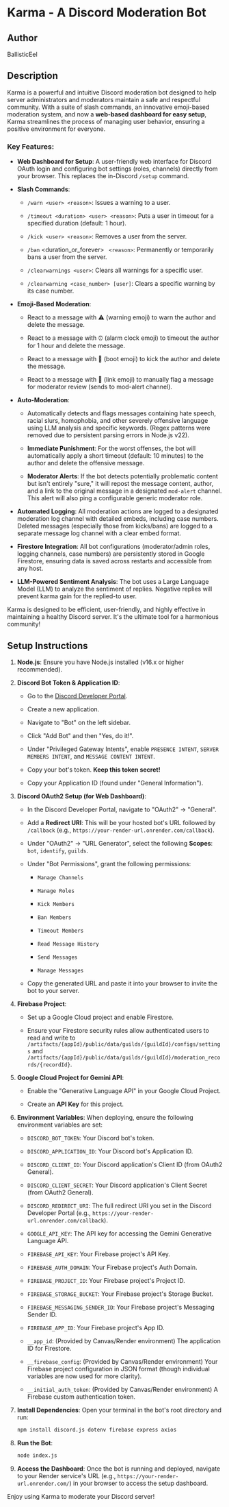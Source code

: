 # Karma - A Discord Moderation Bot

## Author

BallisticEel

## Description

Karma is a powerful and intuitive Discord moderation bot designed to help server administrators and moderators maintain a safe and respectful community. With a suite of slash commands, an innovative emoji-based moderation system, and now a **web-based dashboard for easy setup**, Karma streamlines the process of managing user behavior, ensuring a positive environment for everyone.

### Key Features:

* **Web Dashboard for Setup**: A user-friendly web interface for Discord OAuth login and configuring bot settings (roles, channels) directly from your browser. This replaces the in-Discord `/setup` command.

* **Slash Commands**:

    * `/warn <user> <reason>`: Issues a warning to a user.

    * `/timeout <duration> <user> <reason>`: Puts a user in timeout for a specified duration (default: 1 hour).

    * `/kick <user> <reason>`: Removes a user from the server.

    * `/ban` <duration_or_forever> <user>` <reason>`: Permanently or temporarily bans a user from the server.

    * `/clearwarnings <user>`: Clears all warnings for a specific user.

    * `/clearwarning <case_number> [user]`: Clears a specific warning by its case number.

* **Emoji-Based Moderation**:

    * React to a message with ⚠️ (warning emoji) to warn the author and delete the message.

    * React to a message with ⏰ (alarm clock emoji) to timeout the author for 1 hour and delete the message.

    * React to a message with 👢 (boot emoji) to kick the author and delete the message.

    * React to a message with 🔗 (link emoji) to manually flag a message for moderator review (sends to mod-alert channel).

* **Auto-Moderation**:

    * Automatically detects and flags messages containing hate speech, racial slurs, homophobia, and other severely offensive language using LLM analysis and specific keywords. (Regex patterns were removed due to persistent parsing errors in Node.js v22).

    * **Immediate Punishment**: For the worst offenses, the bot will automatically apply a short timeout (default: 10 minutes) to the author and delete the offensive message.

    * **Moderator Alerts**: If the bot detects potentially problematic content but isn't entirely "sure," it will repost the message content, author, and a link to the original message in a designated `mod-alert` channel. This alert will also ping a configurable generic moderator role.

* **Automated Logging**: All moderation actions are logged to a designated moderation log channel with detailed embeds, including case numbers. Deleted messages (especially those from kicks/bans) are logged to a separate message log channel with a clear embed format.

* **Firestore Integration**: All bot configurations (moderator/admin roles, logging channels, case numbers) are persistently stored in Google Firestore, ensuring data is saved across restarts and accessible from any host.

* **LLM-Powered Sentiment Analysis**: The bot uses a Large Language Model (LLM) to analyze the sentiment of replies. Negative replies will prevent karma gain for the replied-to user.

Karma is designed to be efficient, user-friendly, and highly effective in maintaining a healthy Discord server. It's the ultimate tool for a harmonious community!

## Setup Instructions

1.  **Node.js**: Ensure you have Node.js installed (v16.x or higher recommended).

2.  **Discord Bot Token & Application ID**:

    * Go to the [Discord Developer Portal](https://discord.com/developers/applications).

    * Create a new application.

    * Navigate to "Bot" on the left sidebar.

    * Click "Add Bot" and then "Yes, do it!".

    * Under "Privileged Gateway Intents", enable `PRESENCE INTENT`, `SERVER MEMBERS INTENT`, and `MESSAGE CONTENT INTENT`.

    * Copy your bot's token. **Keep this token secret!**

    * Copy your Application ID (found under "General Information").

3.  **Discord OAuth2 Setup (for Web Dashboard)**:

    * In the Discord Developer Portal, navigate to "OAuth2" -> "General".

    * Add a **Redirect URI**: This will be your hosted bot's URL followed by `/callback` (e.g., `https://your-render-url.onrender.com/callback`).

    * Under "OAuth2" -> "URL Generator", select the following **Scopes**: `bot`, `identify`, `guilds`.

    * Under "Bot Permissions", grant the following permissions:

        * `Manage Channels`

        * `Manage Roles`

        * `Kick Members`

        * `Ban Members`

        * `Timeout Members`

        * `Read Message History`

        * `Send Messages`

        * `Manage Messages`

    * Copy the generated URL and paste it into your browser to invite the bot to your server.

4.  **Firebase Project**:

    * Set up a Google Cloud project and enable Firestore.

    * Ensure your Firestore security rules allow authenticated users to read and write to `/artifacts/{appId}/public/data/guilds/{guildId}/configs/settings` and `/artifacts/{appId}/public/data/guilds/{guildId}/moderation_records/{recordId}`.

5.  **Google Cloud Project for Gemini API**:

    * Enable the "Generative Language API" in your Google Cloud Project.

    * Create an **API Key** for this project.

6.  **Environment Variables**: When deploying, ensure the following environment variables are set:

    * `DISCORD_BOT_TOKEN`: Your Discord bot's token.

    * `DISCORD_APPLICATION_ID`: Your Discord bot's Application ID.

    * `DISCORD_CLIENT_ID`: Your Discord application's Client ID (from OAuth2 General).

    * `DISCORD_CLIENT_SECRET`: Your Discord application's Client Secret (from OAuth2 General).

    * `DISCORD_REDIRECT_URI`: The full redirect URI you set in the Discord Developer Portal (e.g., `https://your-render-url.onrender.com/callback`).

    * `GOOGLE_API_KEY`: The API key for accessing the Gemini Generative Language API.

    * `FIREBASE_API_KEY`: Your Firebase project's API Key.

    * `FIREBASE_AUTH_DOMAIN`: Your Firebase project's Auth Domain.

    * `FIREBASE_PROJECT_ID`: Your Firebase project's Project ID.

    * `FIREBASE_STORAGE_BUCKET`: Your Firebase project's Storage Bucket.

    * `FIREBASE_MESSAGING_SENDER_ID`: Your Firebase project's Messaging Sender ID.

    * `FIREBASE_APP_ID`: Your Firebase project's App ID.

    * `__app_id`: (Provided by Canvas/Render environment) The application ID for Firestore.

    * `__firebase_config`: (Provided by Canvas/Render environment) Your Firebase project configuration in JSON format (though individual variables are now used for more clarity).

    * `__initial_auth_token`: (Provided by Canvas/Render environment) A Firebase custom authentication token.

7.  **Install Dependencies**: Open your terminal in the bot's root directory and run:

    ```bash
    npm install discord.js dotenv firebase express axios
    ```

8.  **Run the Bot**:

    ```bash
    node index.js
    ```

9.  **Access the Dashboard**: Once the bot is running and deployed, navigate to your Render service's URL (e.g., `https://your-render-url.onrender.com/`) in your browser to access the setup dashboard.

Enjoy using Karma to moderate your Discord server!
